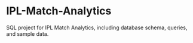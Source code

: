 # IPL-Match-Analytics
SQL project for IPL Match Analytics, including database schema, queries, and sample data.
